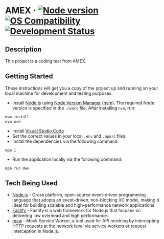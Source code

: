 # AMEX &middot; [![Node version](https://img.shields.io/badge/node-v22.14.0-purple.svg)]()[![OS Compatibility](https://img.shields.io/badge/OS-mcOS%20|%20Windows%20|%20Linux-blue.svg?label=os)]() [![Development Status](https://img.shields.io/badge/status-alpha-green.svg)]()

## Description

This project is a coding test from AMEX.

## Getting Started

These instructions will get you a copy of the project up and running on your local machine for development and testing purposes.

- Install [Node.js](https://nodejs.org/en) using [Node Version Manager (nvm)](https://github/com/nvm-sh/nvm).
  The required Node version is specified in the `.nvmrc` file. After installing `nvm`, run:

```bash
nvm install
nvm use
```

- Install [Visual Studio Code](https://code.visualstudio.com/)
- Set the correct values in your local `.env` and `.npmrc` files
- Install the dependencies via the following command:

```shell
npm i
```

- Run the application locally via the following command:

```shell
npm run dev
```

## Tech Being Used

- [Node.js](https://nodejs.org/en) - Cross platform, open-source event-driven programming language that adopts an event-driven, non-blocking I/O model, making it ideal for building scalable and high-performance network applications.
- [Fastify](https://fastify.dev/) - Fastify is a web framework for Node.js that focuses on delivering low overhead and high performance.
- [msw](https://mswjs.io/) - Mock Service Worker, a tool used for API mocking by intercepting HTTP requests at the network level via service workers or request interception in Node.js.
